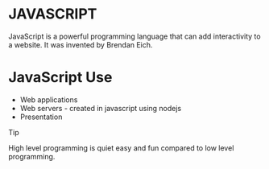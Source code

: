 # JAVASCRIPT
JavaScript is a powerful programming language that can add interactivity to a website. It was invented by Brendan Eich.

# JavaScript Use
* Web applications
* Web servers - created in javascript using nodejs
* Presentation



> [!TIP]
> High level programming is quiet easy and fun
> compared to low level programming.
